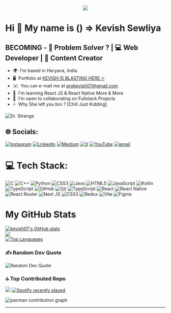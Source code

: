 <div align="center">
  <img src="https://profile-counter.glitch.me/kevish07/count.svg?"  />
</div>

###

Hi 👋
My name is () => Kevish Sewliya
============================================================================================================================================

BECOMING - 🧩 Problem Solver ? | 💻 Web Developer | 📱 Content Creator
----------------------------------------------------------------------

* 🌍  I'm based in Haryana, India
* 🖥️  Portfolio at [KEVISH IS BLASTING HERE 🔥](https://kevish07.github.io/Portfolio/)
* ✉️  You can e-mail me at [prokevish07@gmail.com](mailto:prokevish07@gmail.com)
* 🧠  I'm learning React JS & React Native More & More
* 🤝  I'm open to collaborating on Fullstack Projects
* ⚡  Why She left you bro ? [Chill Just Kidding]


![Dr. Strange](https://media1.tenor.com/m/1P7ZJ_sKwkcAAAAd/dr-strange-doctor-strange.gif)


## 🌐 Socials:
[![Instagram](https://img.shields.io/badge/Instagram-%23E4405F.svg?logo=Instagram&logoColor=white)](https://instagram.com/kevish_is_learning) [![LinkedIn](https://img.shields.io/badge/LinkedIn-%230077B5.svg?logo=linkedin&logoColor=white)](https://linkedin.com/in/kevish-sewliya) [![Medium](https://img.shields.io/badge/Medium-12100E?logo=medium&logoColor=white)](https://medium.com/@kevish07) [![X](https://img.shields.io/badge/X-black.svg?logo=X&logoColor=white)](https://x.com/kevish_on_x) [![YouTube](https://img.shields.io/badge/YouTube-%23FF0000.svg?logo=YouTube&logoColor=white)](https://youtube.com/@KEVISH07) [![email](https://img.shields.io/badge/Email-D14836?logo=gmail&logoColor=white)](mailto:prokevish07@gmail.com) 




# 💻 Tech Stack:
![C](https://img.shields.io/badge/c-%2300599C.svg?style=for-the-badge&logo=c&logoColor=white) ![C++](https://img.shields.io/badge/c++-%2300599C.svg?style=for-the-badge&logo=c%2B%2B&logoColor=white) ![Python](https://img.shields.io/badge/python-3670A0?style=for-the-badge&logo=python&logoColor=ffdd54) ![CSS3](https://img.shields.io/badge/css3-%231572B6.svg?style=for-the-badge&logo=css3&logoColor=white) ![Java](https://img.shields.io/badge/java-%23ED8B00.svg?style=for-the-badge&logo=openjdk&logoColor=white) ![HTML5](https://img.shields.io/badge/html5-%23E34F26.svg?style=for-the-badge&logo=html5&logoColor=white) ![JavaScript](https://img.shields.io/badge/javascript-%23323330.svg?style=for-the-badge&logo=javascript&logoColor=%23F7DF1E) ![Kotlin](https://img.shields.io/badge/kotlin-%237F52FF.svg?style=for-the-badge&logo=kotlin&logoColor=white) ![TypeScript](https://img.shields.io/badge/typescript-%23007ACC.svg?style=for-the-badge&logo=typescript&logoColor=white) ![GitHub](https://img.shields.io/badge/github-%23121011.svg?style=for-the-badge&logo=github&logoColor=white) ![Git](https://img.shields.io/badge/git-%23F05033.svg?style=for-the-badge&logo=git&logoColor=white) ![TypeScript](https://img.shields.io/badge/typescript-%23007ACC.svg?style=for-the-badge&logo=typescript&logoColor=white) ![React](https://img.shields.io/badge/react-%2320232a.svg?style=for-the-badge&logo=react&logoColor=%2361DAFB) ![React Native](https://img.shields.io/badge/react_native-%2320232a.svg?style=for-the-badge&logo=react&logoColor=%2361DAFB) ![React Router](https://img.shields.io/badge/React_Router-CA4245?style=for-the-badge&logo=react-router&logoColor=white) ![Next JS](https://img.shields.io/badge/Next-black?style=for-the-badge&logo=next.js&logoColor=white) ![CSS3](https://img.shields.io/badge/css3-%231572B6.svg?style=for-the-badge&logo=css3&logoColor=white) ![Redux](https://img.shields.io/badge/redux-%23593d88.svg?style=for-the-badge&logo=redux&logoColor=white) ![Vite](https://img.shields.io/badge/vite-%23646CFF.svg?style=for-the-badge&logo=vite&logoColor=white) ![Figma](https://img.shields.io/badge/figma-%23F24E1E.svg?style=for-the-badge&logo=figma&logoColor=white)


# My GitHub Stats

  <div>
      <a href="http://www.github.com/kevish07">
        <img src="https://github-readme-stats.vercel.app/api?username=kevish07&show_icons=true&hide=&count_private=true&title_color=0891b2&text_color=ffffff&icon_color=0891b2&bg_color=00000000&hide_border=true&show_icons=true" alt="kevish07's GitHub stats" />
      </a>
      <div>
      <a href="http://www.github.com/kevish07">
        <img src="https://github-readme-streak-stats.herokuapp.com/?user=kevish07&stroke=ffffff&background=00000000&ring=0891b2&fire=0891b2&currStreakNum=ffffff&currStreakLabel=0891b2&sideNums=ffffff&sideLabels=ffffff&dates=ffffff&hide_border=true" />
      </a>
        </div>
      <div>
      <a href="https://github.com/kevish07">
        <img src="https://github-readme-stats.vercel.app/api/top-langs/?username=kevish07&langs_count=10&title_color=0891b2&text_color=ffffff&icon_color=0891b2&bg_color=00000000&hide_border=true&locale=en&custom_title=Top%20%Languages" alt="Top Languages" />
      </a>
      </div>
      <h3>✍️ Random Dev Quote</h3>
      <img src="https://quotes-github-readme.vercel.app/api?type=vertical&theme=gruvbox" alt="Random Dev Quote">
      </div>


### 🔝 Top Contributed Repo
![](https://github-contributor-stats.vercel.app/api?username=kevish07&limit=5&theme=highcontrast&combine_all_yearly_contributions=true)
  <a href="https://open.spotify.com/user/31rmildqwrboa6ivzd5mvewbbvfe">
    <img src="https://spotify-recently-played-readme.vercel.app/api?user=31rmildqwrboa6ivzd5mvewbbvfe&count=5&unique=false" alt="Spotify recently played"  />
  </a>

<picture>
  <source media="(prefers-color-scheme: dark)" srcset="https://raw.githubusercontent.com/kevish07/kevish07/output/pacman-contribution-graph-dark.svg">
  <source media="(prefers-color-scheme: light)" srcset="https://raw.githubusercontent.com/kevish07/kevish07/output/pacman-contribution-graph.svg">
  <img alt="pacman contribution graph" src="https://raw.githubusercontent.com/kevish07/kevish07/output/pacman-contribution-graph.svg">
</picture

###
---

